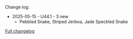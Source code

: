 Change log:
* 2025-05-15 - U44.1 - 3 new
  * Pebbled Snake, Striped Jerboa, Jade Speckled Snake


[Full changelog](Changelog.md)

